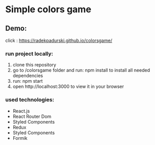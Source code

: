 # Simple colors game

## Demo:

click : https://radekpadurski.github.io/colorsgame/

### run project locally:

1. clone this repository
2. go to /colorsgame folder and run: npm install to install all needed dependencies
3. run: npm start
4. open http://localhost:3000 to view it in your browser

### used technologies:

- React.js
- React Router Dom
- Styled Components
- Redux
- Styled Components
- Formik
